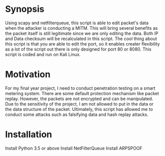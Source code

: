 # Synopsis
Using scapy and netfilterqueue, this script is able to edit packet's data when the attacker is conducting a MITM. This will bring several benefits as the packet itself is still legitimate since we are only editing the data. Both IP and Data checksum will be recalculated in this script. The cool thing about this script is that you are able to edit the port, so it enables creater flexibility as a lot of the script out there is only designed for port 80 or 8080. This script is coded and run on Kali Linux.

# Motivation
For my final year project, I need to conduct penetration testing on a smart metering system. There are some default protection mechanism like packet replay. However, the packets are not encrypted and can be manipulated. Due to the sensitivity of the project, I am not allowed to put in the data or the data structure of the packet. Ultimately, this script has allowed me to conduct some attacks such as falsifying data and hash replay attacks.

# Installation
Install Python 3.5 or above
Install NetFilterQueue
Install ARPSPOOF






